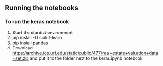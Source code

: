 ## Running the notebooks

### To run the keras notebook
1. Start the stardist environment
2. pip install -U scikit-learn
3. pip install pandas
4. Download https://archive.ics.uci.edu/static/public/477/real+estate+valuation+data+set.zip and put it to the folder next to the keras.ipynb notebook
  
